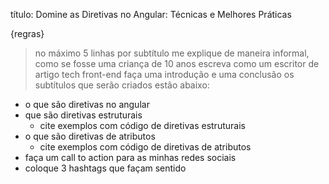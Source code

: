 título: Domine as Diretivas no Angular: Técnicas e Melhores Práticas

{regras}
> no máximo 5 linhas por subtítulo
> me explique de maneira informal, como se fosse uma criança de 10 anos
> escreva como um escritor de artigo tech front-end
> faça uma introdução e uma conclusão
> os subtítulos que serão criados estão abaixo:
- o que são diretivas no angular
- que são diretivas estruturais
    - cite exemplos com código de diretivas estruturais
- o que são diretivas de atributos
    - cite exemplos com código de diretivas de atributos
- faça um call to action para as minhas redes sociais
- coloque 3 hashtags que façam sentido
